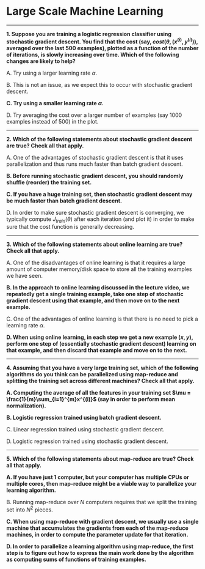 # Large Scale Machine Learning

----

**1. Suppose you are training a logistic regression classifier using stochastic gradient descent. You find that the cost (say, $cost(\theta,(x^{(i)},y^{(i)}))$, averaged over the last 500 examples), plotted as a function of the number of iterations, is slowly increasing over time. Which of the following changes are likely to help?**

A. Try using a larger learning rate $\alpha$.

B. This is not an issue, as we expect this to occur with stochastic gradient descent.

**C. Try using a smaller learning rate $\alpha$.**

D. Try averaging the cost over a larger number of examples (say 1000 examples instead of 500) in the plot.

----

**2. Which of the following statements about stochastic gradient descent are true? Check all that apply.**

A. One of the advantages of stochastic gradient descent is that it uses parallelization and thus runs much faster than batch gradient descent.

**B. Before running stochastic gradient descent, you should randomly shuffle (reorder) the training set.**

**C. If you have a huge training set, then stochastic gradient descent may be much faster than batch gradient descent.**

D. In order to make sure stochastic gradient descent is converging, we typically compute $J_{train}(\theta)$ after each iteration (and plot it) in order to make sure that the cost function is generally decreasing.

----

**3. Which of the following statements about online learning are true? Check all that apply.**

A. One of the disadvantages of online learning is that it requires a large amount of computer memory/disk space to store all the training examples we have seen.

**B. In the approach to online learning discussed in the lecture video, we repeatedly get a single training example, take one step of stochastic gradient descent using that example, and then move on to the next example.**

C. One of the advantages of online learning is that there is no need to pick a learning rate $\alpha$.

**D. When using online learning, in each step we get a new example $(x,y)$, perform one step of (essentially stochastic gradient descent) learning on that example, and then discard that example and move on to the next.**

----

**4. Assuming that you have a very large training set, which of the following algorithms do you think can be parallelized using map-reduce and splitting the training set across different machines? Check all that apply.**

**A. Computing the average of all the features in your training set $\mu = \frac{1}{m}\sum_{i=1}^{m}x^{(i)}$ (say in order to perform mean normalization).**

**B. Logistic regression trained using batch gradient descent.**

C. Linear regression trained using stochastic gradient descent.

D. Logistic regression trained using stochastic gradient descent.

----

**5. Which of the following statements about map-reduce are true? Check all that apply.**

**A. If you have just 1 computer, but your computer has multiple CPUs or multiple cores, then map-reduce might be a viable way to parallelize your learning algorithm.**

B. Running map-reduce over $N$ computers requires that we split the training set into $N^{2}$ pieces.

**C. When using map-reduce with gradient descent, we usually use a single machine that accumulates the gradients from each of the map-reduce machines, in order to compute the parameter update for that iteration.**

**D. In order to parallelize a learning algorithm using map-reduce, the first step is to figure out how to express the main work done by the algorithm as computing sums of functions of training examples.**
